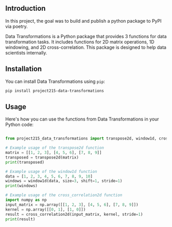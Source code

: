## Introduction

In this project, the goal was to build and publish a python package to PyPI via poetry.

Data Transformations is a Python package that provides 3 functions for data transformation tasks. It includes functions for 2D matrix operations, 1D windowing, and 2D cross-correlation. This package is designed to help data scientists internally.

## Installation

You can install Data Transformations using `pip`:

```bash
pip install project215-data-transformations
```
## Usage

Here's how you can use the functions from Data Transformations in your Python code:


```python

from project215_data_transformations import transpose2d, window1d, cross_correlation2d

# Example usage of the transpose2d function
matrix = [[1, 2, 3], [4, 5, 6], [7, 8, 9]]
transposed = transpose2d(matrix)
print(transposed)

# Example usage of the window1d function
data = [1, 2, 3, 4, 5, 6, 7, 8, 9, 10]
windows = window1d(data, size=3, shift=1, stride=1)
print(windows)

# Example usage of the cross_correlation2d function
import numpy as np
input_matrix = np.array([[1, 2, 3], [4, 5, 6], [7, 8, 9]])
kernel = np.array([[0, 1], [1, 0]])
result = cross_correlation2d(input_matrix, kernel, stride=1)
print(result)
```
